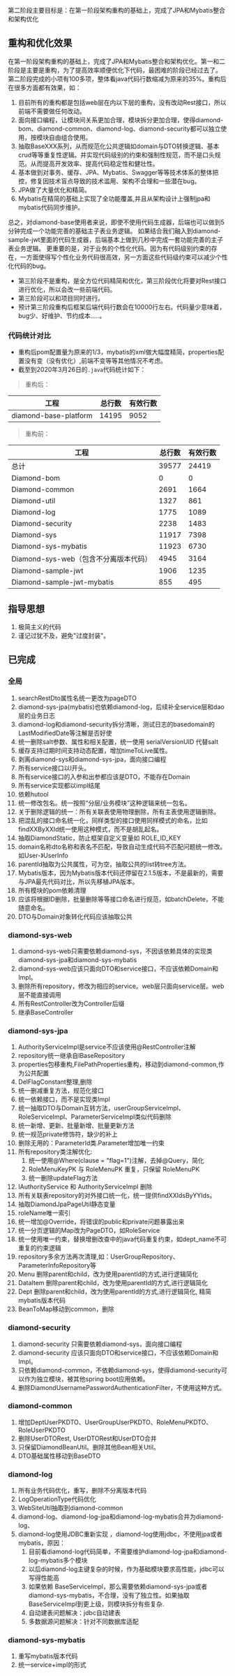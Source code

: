 第二阶段主要目标是：在第一阶段架构重构的基础上，完成了JPA和Mybatis整合和架构优化
## 重构和优化效果
在第一阶段架构重构的基础上，完成了JPA和Mybatis整合和架构优化。第一和二阶段是主要是重构，为了提高效率顺便优化下代码，最困难的阶段已经过去了。
第二阶段完成的小项有100多项，整体看java代码行数缩减为原来的35%。重构后在很多方面都有效果，如：
1. 目前所有的重构都是包括web层在内以下层的重构，没有改动Rest接口，所以前端不需要做任何改动。
1. 面向接口编程，让模块间关系更加合理，模块拆分更加合理，使得diamond-bom、diamond-common、diamond-log、diamond-security都可以独立使用，按模块自由组合使用。
1. 抽取BaseXXX系列，从而规范化公共逻辑如domain与DTO转换逻辑、基本crud等等重复性逻辑。并实现代码级别的约束和强制性规范，而不是口头规范。从而提高开发效率、提高代码稳定性和健壮性。
1. 基本做到对事务、缓存、JPA、Mybatis、Swagger等等技术体系的整体把控，修复因技术盲点导致的技术滥用、架构不合理和一些潜在bug。
1. JPA做了大量优化和精简。
1. Mybatis在精简的基础上实现了全功能覆盖,并且从架构设计上强制jpa和mybatis代码同步维护。

总之，对diamond-base使用者来说，即使不使用代码生成器，后端也可以做到5分钟完成一个功能完善的基础主子表业务逻辑。
如果结合我们融入到diamond-sample-jwt里面的代码生成器，后端基本上做到几秒中完成一套功能完善的主子表业务逻辑。
更重要的是，对于业务的个性化代码。因为有代码级别约束的存在，一方面使得写个性化业务代码很高效，另一方面这些代码级约束可以减少个性化代码的bug。

* 第三阶段不是重构，是全方位代码精简和优化，第三阶段优化将要对Rest接口进行优化，所以会改一些前端代码。
* 第三阶段可以和项目同时进行。
* 预计第三阶段重构后框架后端代码行数会在10000行左右。代码量少意味着，bug少、好维护、节约成本.....。

### 代码统计对比
* 重构后pom配置量为原来的1/3，mybatis的xml做大幅度精简，properties配置没有变（没有优化）,前端不变等等其他情况不考虑。
* 截至到2020年3月26日的`.java`代码统计如下：

> 重构后：

|工程|总行数|有效行数|  
|------|-----|---|
|diamond-base-platform|14195|9052|
> 重构前：

|工程|总行数|有效行数|   
|------| -----|----|
| 总计  | 39577      |   24419    |  
| Diamond-bom  | 0     |   0    |    
| Diamond-common  | 2691     |   1664    |    
| Diamond-util   | 1327     |   861  |  
| Diamond-log       | 1775      |   1089    |   
| Diamond-security  | 2238      |   1483    |  
| Diamond-sys        | 11917      |   7398    |  
| Diamond-sys-mybatis | 11923     |   6730    |  
| Diamond-sys-web（包含不分离版本代码）   | 4945      |   3164    |  
| Diamond-sample-jwt   | 1906      |   1235    |  
| Diamond-sample-jwt-mybatis  | 855      |   495    |  

## 指导思想
1. 极简主义的代码
1. 谨记过犹不及，避免"过度封装"。

## 已完成
### 全局
1. searchRestDto属性名统一更改为pageDTO
1. diamond-sys-jpa(mybatis)也依赖diamond-log，后续补全service层和dao层的业务日志
1. diamond-log和diamond-security拆分清晰，测试日志的basedomain的LastModifiedDate等注解是否好使
1. 统一删除salt参数、属性和相关配置，统一使用 serialVersionUID 代替salt
1. 缓存支持过期时间支持动态配置，增加timeToLive属性。
1. 剥离diamond-sys和diamond-sys-jpa，面向接口编程
1. 所有service接口以I开头。
1. 所有service接口的入参和出参都应该是DTO，不能存在Domain
1. 所有service实现都以impl结尾
1. 依赖hutool
1. 统一修改包名。统一按照“分层/业务模块”这种逻辑来统一包名。
1. 关于删除逻辑的统一：所有关联表使用物理删除，所有主表使用逻辑删除。
1. 把混乱的接口命名统一化，同样类型的接口使用同样模式的命名，比如findXXByXXId统一使用这种模式，而不是胡乱起名。
1. 抽取DiamondStatic，防止框架自定义变量如 ROLE_ID_KEY
1. domain名称dto名称和表名不匹配，导致自动生成代码不匹配问题统一修改。如User-》UserInfo
1. parentId抽取为公共属性，可为空，抽取公共的list转tree方法。
1. Mybatis版本，因为Mybatis版本代码还停留在2.1.5版本，不是最新的，需要与JPA最先代码对比，所以先移植JPA版本。
1. 所有模块的pom依赖清理
1. 应该将根据ID删除，批量删除等等接口命名进行规范，如batchDelete，不能随意命名。
1. DTO与Domain对象转化代码应该抽取公共

### diamond-sys-web
1. diamond-sys-web只需要依赖diamond-sys，不因该依赖具体的实现类diamond-sys-jpa和diamond-sys-mybatis
1. diamond-sys-web应该只面向DTO和service接口，不应该依赖Domain和Impl。
1. 删除所有repository，修改为相应的service。web层只面向service层。web层不能直接调用
1. 所有RestController改为Controller后缀
1. 继承BaseController

### diamond-sys-jpa
1. AuthorityServiceImpl是service不应该使用@RestController注解
1. repository统一继承自IBaseRepository
1. properties包移重构,FilePathProperties重构，移动到diamond-common,作为公共配置
1. DelFlagConstant整理,删除
1. 统一删减重复方法，规范化接口
1. 统一依赖接口，而不是实现类Impl
1. 统一抽取DTO与Domain互转方法，userGroupServiceImpl、RoleServiceImpl、ParameterServiceImpl类似代码删除
1. 统一新增、更新、批量新增、批量更新方法
1. 统一规范private修饰符，缺少的补上
1. 删除无用的：ParameterId类.Parameter增加唯一约束
1. 所有repository类注解优化:
    1. 统一使用@Where(clause = "flag=1")注解，去掉@Query，简化
    1. RoleMenuKeyPK 与 RoleMenuPK 重复，只保留 RoleMenuPK
    1. 统一删除updateFlag方法
1. IAuthorityService 和 AuthorityServiceImpl 删除
1. 所有关联表repository的对外接口统一化，统一提供findXXIdsByYYIds。
1. 抽取DiamondJpaPageUtil静态变量
1. roleName唯一索引
1. 统一增加@Override，将错误的public和private问题暴露出来
1. 统一分页逻辑的Map改为PageDTO，如RoleService
1. 统一使用唯一约束，替换增删改查中的java代码重复约束，如dept_name不可重复的约束逻辑
1. repository多余方法再次清理,如：UserGroupRepository、ParameterInfoRepository等
1. Menu 删除parent和child，改为使用parentId的方式,进行逻辑简化
1. DataItem 删除parent和child，改为使用parentId的方式,进行逻辑简化
1. Dept 删除parent和child，改为使用parentId的方式,进行逻辑简化, 精简mybatis版本代码
1. BeanToMap移动到common，删除

### diamond-security
1. diamond-security 只需要依赖diamond-sys，面向接口编程
1. diamond-security 应该只面向DTO和service接口，不应该依赖Domain和Impl。
1. 只依赖diamond-common，不依赖diamond-sys，使得diamond-security可以作为独立模块，被其他spring boot应用依赖。
1. 删除DiamondUsernamePasswordAuthenticationFilter，不使用这种方式。

### diamond-common
1. 增加DeptUserPKDTO、UserGroupUserPKDTO、RoleMenuPKDTO、RoleUserPKDTO
1. 删除UserDTORest, UserDTORest和UserDTO合并
1. 只保留DiamondBeanUtil。删除其他Bean相关Util。
1. DTO基础属性移动到BaseDTO

### diamond-log
1. 所有业务代码优化，重写，删除不分离版本代码
1. LogOperationType代码优化
1. WebSiteUtil抽取到diamond-common
1. diamond-log、diamond-log-jpa和diamond-log-mybatis合并为diamond-log、
1. diamond-log使用JDBC重新实现 ，diamond-log使用jdbc，不使用jpa或者mybatis，原因：
    1. 目前看diamond-log代码简单，不需要维护diamond-log-jpa和diamond-log-mybatis多个模块
    1. 以后diamond-log主键复杂的时候，作为基础模块要求高性能，jdbc可以写得性能高
    1. 如果依赖 BaseServiceImpl，那么需要依赖diamond-sys-jpa或者diamond-sys-mybatis，不合理，没有了独立性。如果抽取BaseServiceImpl到更上级，则模块拆分有些复杂.
    1. 自动建表问题解决：jdbc自动建表
    1. 多数据源问题解决：针对不同数据库适配

### diamond-sys-mybatis
1. 重写mybatis版本代码
1. 统一service+impl的形式